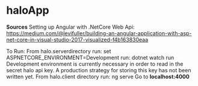 # haloApp

**Sources**
Setting up Angular with .NetCore Web Api: https://medium.com/@levifuller/building-an-angular-application-with-asp-net-core-in-visual-studio-2017-visualized-f4b163830eaa


To Run:
From halo.serverdirectory
    run: set ASPNETCORE_ENVIRONMENT=Development
    run: dotnet watch run
    Development environment is currently necessary in order to read in the secret halo api key. A production strategy for storing this key has not been written yet.
From halo.client directory run: ng serve
Go to **localhost:4000**


